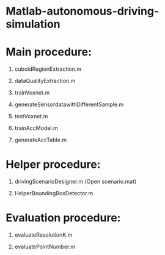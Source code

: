 # Matlab-autonomous-driving-simulation

# Main procedure:

1. cuboidRegionExtraction.m

2. dataQualityExtraction.m

3. trainVoxnet.m

4. generateSensordatawithDifferentSample.m

5. testVoxnet.m

6. trainAccModel.m

7. generateAccTable.m


# Helper procedure:

1. drivingScenarioDesigner.m (Open scenario.mat)

2. HelperBoundingBoxDetector.m


# Evaluation procedure:

1. evaluateResolutionK.m

2. evaluatePointNumber.m
